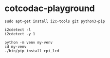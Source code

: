 # cotcodac-playground

```
sudo apt-get install i2c-tools git python3-pip

i2cdetect -l
i2cdetect -y 1

python -m venv my-venv
cd my-venv
./bin/pip install rpi_lcd
```
